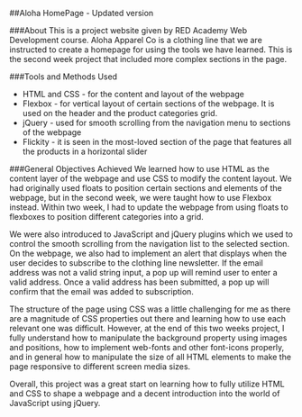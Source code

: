 ##Aloha HomePage - Updated version

###About
This is a project website given by RED Academy Web Development course. Aloha Apparel Co is a clothing line that we are instructed to 
create a homepage for using the tools we have learned. This is the second week project that included more complex sections in the page.

###Tools and Methods Used
+ HTML and CSS - for the content and layout of the webpage
+ Flexbox - for vertical layout of certain sections of the webpage. It is used on the header and the product categories grid.
+ jQuery - used for smooth scrolling from the navigation menu to sections of the webpage
+ Flickity - it is seen in the most-loved section of the page that features all the products in a horizontal slider

###General Objectives Achieved
We learned how to use HTML as the content layer of the webpage and use CSS to modify the content layout. We had originally used floats to position certain sections and elements of the webpage, but in the second week, we were taught how to use Flexbox instead. Within two week, I had to update the webpage from using floats to flexboxes to position different categories into a grid.

We were also introduced to JavaScript and jQuery plugins which we used to control the smooth scrolling from the navigation list to the selected section. On the webpage, we also had to implement an alert that displays when the user decides to subscribe to the clothing line newsletter. If the email address was not a valid string input, a pop up will remind user to enter a valid address. Once a valid address has been submitted, a pop up will confirm that the email was added to subscription. 

The structure of the page using CSS was a little challenging for me as there are a magnitude of CSS properties out there and learning how to use each relevant one was difficult. However, at the end of this two weeks project, I fully understand how to manipulate the background property using images and positions, how to implement web-fonts and other font-icons properly, and in general how to manipulate the size of all HTML elements to make the page responsive to different screen media sizes.

Overall, this project was a great start on learning how to fully utilize HTML and CSS to shape a webpage and a decent introduction into the world of JavaScript using jQuery.
